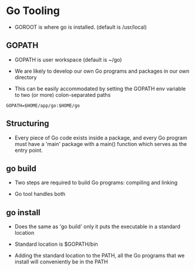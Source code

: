 # Go Tooling

- GOROOT is where go is installed. (default is /usr/local)

## GOPATH

- GOPATH is user workspace (default is ~/go)

- We are likely to develop our own Go programs and packages in our own directory

- This can be easily accommodated by setting the GOPATH env variable to two (or
  more) colon-separated paths

```shell
GOPATH=$HOME/app/go:$HOME/go
```

## Structuring

- Every piece of Go code exists inside a package, and every Go program must have
  a 'main' package with a main() function which serves as the entry point.

## go build

- Two steps are required to build Go programs: compiling and linking

- Go tool handles both

## go install

- Does the same as 'go build' only it puts the executable in a standard location

- Standard location is $GOPATH/bin

- Adding the standard location to the PATH, all the Go programs that we install
  will conveniently be in the PATH
